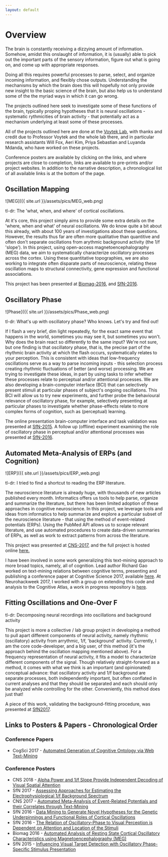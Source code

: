 ```yaml
---
layout: default
---
```


# Overview

The brain is constantly receiving a dizzying amount of information. Somehow, amidst this onslaught of information, it is (usually) able to pick out the important parts of the sensory information, figure out what is going on, and come up with appropriate responses.

Doing all this requires powerful processes to parse, select, and organize incoming information, and flexibly chose outputs. Understanding the mechanisms by which the brain does this will hopefully not only provide new insight to the basic science of the brain, but also help us to understand some of the the myriad ways in which it can go wrong.

The projects outlined here seek to investigate some of these functions of the brain, typically proping hypotheses that it is neural oscillations - systematic rythmicities of brain activity - that potentially act as a mechanism underlying at least some of these processes.

All of the projects outlined here are done at the [Voytek Lab](http://voyteklab.com), with thanks and credit due to Professor Voytek and the whole lab there, and in particular research assistants Will Fox, Aeri Kim, Priya Sebastian and Luyanda Mdanda, who have worked on these projects.

Conference posters are available by clicking on the links, and where projects are close to completion, links are available to pre-prints and/or project websites. In addition to the narrative description, a chronological list of all available links is at the bottom of the page.

## Oscillation Mapping

![MEG]({{ site.url }}/assets/pics/MEG_web.png)

tl-dr: The 'what, when, and where' of cortical oscillations.

At it's core, this project simply aims to provide some extra details on the 'where, when and what' of neural oscillations. We do know quite a bit about this already, with about 100 years of investigations about these questions. However, the results thus far are often more qualitative than quantitive and often don't separate oscillations from arythmic background activity (the 1/f 'slope'). In this project, using open-access magnetoencephalography (MEG) data, we aim to systematically characterize oscillatory processes across the cortex. Using these quantitative topographies, we are also working to integrate often disparate parts of neuroscience, relating these oscillation maps to structural connectivity, gene expression and functional associations.

This project has been presented at [Biomag-2016](https://www.dropbox.com/s/actfrml5efszd4u/TDonoghue_MEGmapping_BIOMAG2016.pdf?dl=0), and [SfN-2016](https://www.dropbox.com/s/4sqn0pudpqycu4r/SebastianDonoghueEtal_MEGmapping_SfN2016.pdf?dl=0).

## Oscillatory Phase

![Phase]({{ site.url }}/assets/pics/Phase_web.png)

tl-dr: What's up with oscillatory phase? Who knows. Let's try and find out!

If I flash a very brief, dim light repeatedly, for the exact same event that happens in the world, sometimes you may see it, but sometimes you won't. Why does the brain react so differently to the same input? We're not sure, but one finding is that oscillatory phase, that is, the precise part of the rhythmic brain activity at which the flash occurs, systematically relates to your perception. This is consistent with ideas that low-frequency oscillations serve as a way to parse incoming inputs - this selection process creating rhythmic fluctuations of better (and worse) processing. We are trying to investigate these ideas, in part by using tasks to infer whether these processes relate to perceptual and/or attentional processes. We are also developing a brain-computer interface (BCI) that can selectively present stimuli at particular phases of subject's ongoing oscillations. This BCI will allow us to try new experiments, and further probe the behavioural relevance of oscillatory phase, for example, selectively presenting at particular phases to investigate whether phase-effects relate to more complex forms of cognition, such as (perceptual) learning.

The online presentation brain-computer interface and task validation was presented at [SfN-2015](https://www.dropbox.com/s/1o5whrrrukd5oy3/GougeletDonoghueEtal_RealTimePhasePresentation_SfN2015.pdf?dl=0). A follow up (offline) experiment examining the role of oscillatory phase in perceptual and/or attentional processes was presented at [SfN-2016](https://www.dropbox.com/s/gvcsj2l2dzw3ler/TDonoghue_PhaseAttention_SfN2016.pdf?dl=0).

## Automated Meta-Analysis of ERPs (and Cognition)

![ERP]({{ site.url }}/assets/pics/ERP_web.png)

tl-dr: I tried to find a shortcut to reading the ERP literature.

The neuroscience literature is already huge, with thousands of new articles published every month. Informatics offers us tools to help parse, organize and summarize the literature, but there has been limited adoption of these approaches in cognitive neuroscience. In this project, we leverage tools and ideas from informatics to help summarize and explore a particular subset of the neuroscience literature - that using the method of event-related potentials (ERPs). Using the PubMed API allows us to scrape relevant literature, and use automated procedures to create data-driven summaries of ERPs, as well as work to extract patterns from across the literature.

This project was presented at [CNS-2017](https://www.dropbox.com/s/sgnz7ecd3qp6tb7/TDonoghue_ERPSCANR_CNS2017.pdf?dl=0), and the full project is hosted online [here.](tomdonoghue.github.io/ERP_SCANR)

I have been involved in some work generalizing this text-mining approach to more broad topics, namely, all of cognition. Lead author Richard Gao worked on text-mining relations between cognitive terms, presenting and publishing a conference paper at Cognitive Science 2017, available [here](https://mindmodeling.org/cogsci2017/papers/0395/paper0395.pdf). At Neurohackweek 2017, I worked with a group on extending this code and analysis to the Cognitive Atlas, a work in progress repository is [here](https://github.com/neurohackweek/DataDrivenCognitiveOntology).

## Fitting Oscillations and One-Over F

tl-dr: Decomposing neural recordings into oscillations and background activity

This project is more a collective / lab group project in developing a method to pull apart different components of neural activity, namely rhythmic (oscillatory) activity from arrythmic, 1/f, 'background' activity. Currently, I am the core code-developer, and a big user, of this method (it's the approach behind the oscillation mapping mentioned above). For a frequency representation of neural activity, it fits a model to characterize different components of the signal. Though relatively straight-forward as a method, it comes with what we think is an important (and opinionated) conceptual advance: that oscillatory activity and 1/f background are separate processes, both independently important, but often conflated in current analyses and that they should be separated and each should only be analyzed while controlling for the other. Conveniently, this method does just that!

A piece of this work, validating the background-fitting procedure, was presented at [SfN2017](https://www.dropbox.com/s/d5zxqdw55my79dx/DonoghueT_SfN2017.pdf?dl=0).

## Links to Posters & Papers - Chronological Order

### Conference Papers

- CogSci 2017 - [Automated Generation of Cognitive Ontology via Web Text-Mining](https://mindmodeling.org/cogsci2017/papers/0395/paper0395.pdf)

### Conference Posters

- CNS 2018 - [Alpha Power and 1/f Slope Provide Independent Decoding of Visual Spatial Attention](https://www.dropbox.com/s/72y86jege2lx0sf/Donoghue&Voytek_CNS2018_EEGDecoding.pdf?dl=0)
- SfN 2017 - [Assessing Approaches for Estimating the Electrophysiological 1/f Background Spectrum](https://www.dropbox.com/s/d5zxqdw55my79dx/DonoghueT_SfN2017.pdf?dl=0)
- CNS 2017 - [Automated Meta-Analysis of Event-Related Potentials and their Correlates through Text-Mining](https://www.dropbox.com/s/sgnz7ecd3qp6tb7/TDonoghue_ERPSCANR_CNS2017.pdf?dl=0)
- SfN 2016 - [Data Mining to Generate Novel Hypotheses for the Genetic Underpinnings and Functional Roles of Cortical Oscillations](https://www.dropbox.com/s/4sqn0pudpqycu4r/SebastianDonoghueEtal_MEGmapping_SfN2016.pdf?dl=0)
- SfN 2016 - [The Relation of Oscillatory-Phase to Visual Perception is Dependent on Attention and Location of the Stimuli](https://www.dropbox.com/s/gvcsj2l2dzw3ler/TDonoghue_PhaseAttention_SfN2016.pdf?dl=0)
- Biomag 2016 - [Automated Analysis of Resting State Cortical Oscillatory Characteristics using Magnetoencephalography (MEG)](https://www.dropbox.com/s/actfrml5efszd4u/TDonoghue_MEGmapping_BIOMAG2016.pdf?dl=0)
- SfN 2015 - [Influencing Visual Target Detection with Oscillatory Phase-Specific Stimulus Presentation](https://www.dropbox.com/s/1o5whrrrukd5oy3/GougeletDonoghueEtal_RealTimePhasePresentation_SfN2015.pdf?dl=0)
